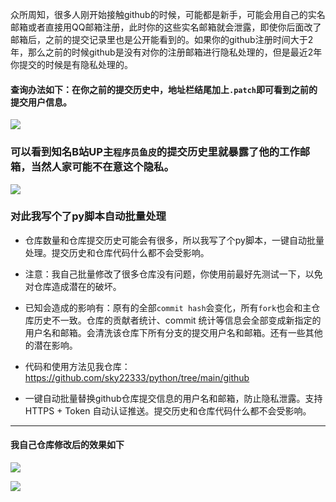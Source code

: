 
众所周知，很多人刚开始接触github的时候，可能都是新手，可能会用自己的实名邮箱或者直接用QQ邮箱注册，此时你的这些实名邮箱就会泄露，即使你后面改了邮箱后，之前的提交记录里也是公开能看到的。如果你的github注册时间大于2年，那么之前的时候github是没有对你的注册邮箱进行隐私处理的，但是最近2年你提交的时候是有隐私处理的。

#### 查询办法如下：在你之前的提交历史中，地址栏结尾加上`.patch`即可看到之前的提交用户信息。

![](https://img.erpweb.eu.org/imgs/2025/05/35edda1b707af433.png)

### 可以看到知名B站UP主`程序员鱼皮`的提交历史里就暴露了他的工作邮箱，当然人家可能不在意这个隐私。

![](https://img.erpweb.eu.org/imgs/2025/05/cccf7c772e6f9923.png)


### 对此我写个了py脚本自动批量处理

- 仓库数量和仓库提交历史可能会有很多，所以我写了个py脚本，一键自动批量处理。提交历史和仓库代码什么都不会受影响。

- 注意：我自己批量修改了很多仓库没有问题，你使用前最好先测试一下，以免对仓库造成潜在的破坏。
- 已知会造成的影响有：原有的全部`commit hash`会变化，所有`fork`也会和主仓库历史不一致。仓库的贡献者统计、commit 统计等信息会全部变成新指定的用户名和邮箱。会清洗该仓库下所有分支的提交用户名和邮箱。还有一些其他的潜在影响。

- 代码和使用方法见我仓库：https://github.com/sky22333/python/tree/main/github

- 一键自动批量替换github仓库提交信息的用户名和邮箱，防止隐私泄露。支持 HTTPS + Token 自动认证推送。提交历史和仓库代码什么都不会受影响。


---

#### 我自己仓库修改后的效果如下

![](https://img.erpweb.eu.org/imgs/2025/05/520e9c2ecf5cb82c.png)

![](https://img.erpweb.eu.org/imgs/2025/05/2c67d38afd781c9d.png)

